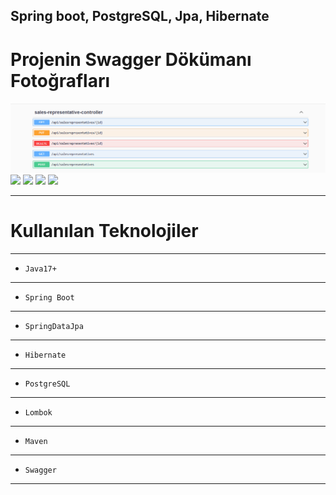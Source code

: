 Spring boot, PostgreSQL, Jpa, Hibernate
---

# Projenin Swagger Dökümanı Fotoğrafları


![](https://github.com/ynskrc23/sales-tracking/blob/master/image/swager.PNG)
![](https://github.com/ynskrc23/sales-tracking/blob/master/image/swagger2.PNG)
![](https://github.com/ynskrc23/sales-tracking/blob/master/image/swagger3.PNG)
![](https://github.com/ynskrc23/sales-tracking/blob/master/image/swagger4.PNG)
![](https://github.com/ynskrc23/sales-tracking/blob/master/image/swagger5.PNG)

--- 
# Kullanılan Teknolojiler
---
- `Java17+`
---

- `Spring Boot`
---

- `SpringDataJpa`
---

- `Hibernate`
---

- `PostgreSQL`
---

- `Lombok`
---

- `Maven`
---

- `Swagger`
---

